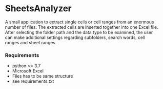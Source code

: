 # SheetsAnalyzer

A small application to extract single cells or cell ranges from an enormous number of files. The extracted cells are inserted together into one Excel file. After selecting the folder path and the data type to be examined, the user can make additional settings regarding subfolders, search words, cell ranges and sheet ranges.

### Requirements
* python >= 3.7 
* Microsoft Excel
* Files has to be same structure
* see requirements.txt
